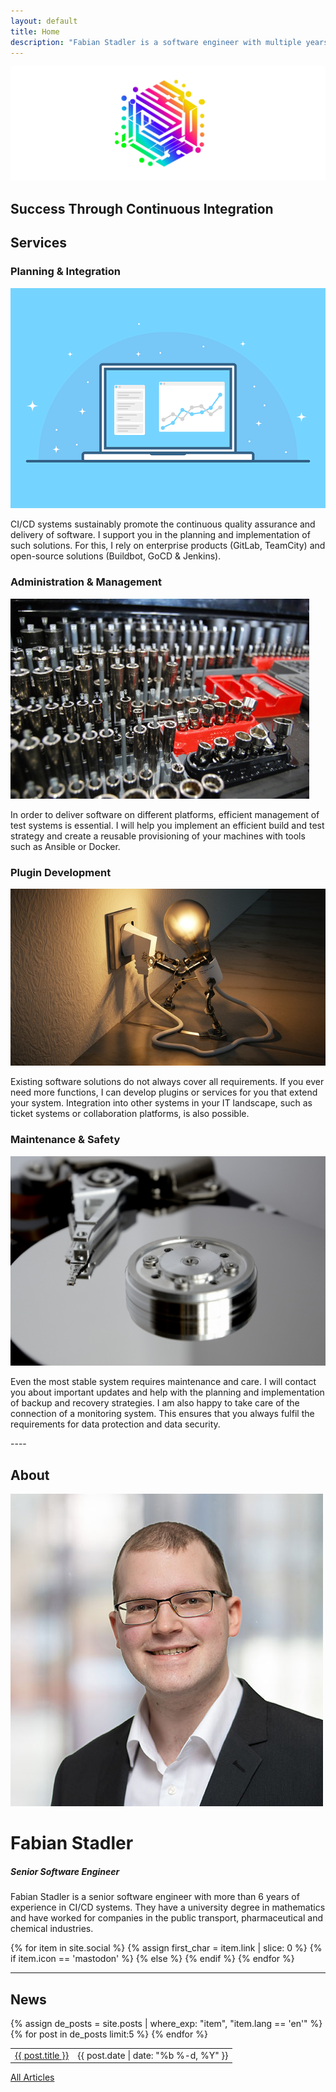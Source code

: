 ```yaml
---
layout: default
title: Home
description: "Fabian Stadler is a software engineer with multiple years of experience in research and development. They specialize in cloud development and data integration."
---
```


<section class="index-header">
    <img src="/assets/img/company_logo.jpg" alt="Company logo of Fabian Stadler Solutions">
    <div class="centered"><h2>Success Through Continuous Integration</h2></div>
</section>

## Services

<div class="home-section">
    <div class="right">
        <h3>Planning & Integration</h3>
        <img src="/assets/img/interface-3593269_640.png" alt="Image of an interface">
        <p>CI/CD systems sustainably promote the continuous quality assurance and delivery of software. I support you in the planning and implementation of such solutions. For this, I rely on enterprise products (GitLab, TeamCity) and open-source solutions (Buildbot, GoCD & Jenkins).</p>
    </div>
</div>

<div class="home-section">
    <div class="left">
        <h3>Administration & Management</h3>
        <img src="/assets/img/toolbox.jpg" alt="Image of a toolbox">
        <p>In order to deliver software on different platforms, efficient management of test systems is essential. I will help you implement an efficient build and test strategy and create a reusable provisioning of your machines with tools such as Ansible or Docker.</p>
    </div>
</div>

<div class="home-section">
    <div class="right">
        <h3>Plugin Development</h3>
        <img src="/assets/img/lightbulb-3104355_640.jpg" alt="Image of a lightbulb">
        <p>Existing software solutions do not always cover all requirements. If you ever need more functions, I can develop plugins or services for you that extend your system. Integration into other systems in your IT landscape, such as ticket systems or collaboration platforms, is also possible.</p>
    </div>
</div>

<div class="home-section">
    <div class="left">
        <h3>Maintenance & Safety</h3>
        <img src="/assets/img/hard_drive_disk.jpg" alt="Image of a hard drive disk"> 
        <p>Even the most stable system requires maintenance and care. I will contact you about important updates and help with the planning and implementation of backup and recovery strategies. I am also happy to take care of the connection of a monitoring system. This ensures that you always fulfil the requirements for data protection and data security.</p>
    </div>
</div>
----

## About

<div class="profile-section">
    <div class="profile">
        <img src="/assets/img/fabian_stadler.jpg" alt="Profile image">
        <h1>Fabian Stadler</h1>
        <h5 class="post-date">Senior Software Engineer</h5>
    </div>
    <div class="profile-text">
        <p>Fabian Stadler is a senior software engineer with more than 6 years of experience in CI/CD systems. They have a university degree in mathematics and have worked for companies in the public transport, pharmaceutical and chemical industries.</p>
        {% for item in site.social %}
            {% assign first_char = item.link | slice: 0 %}
            {% if item.icon == 'mastodon' %}
            <a class="icon contact-button"  rel="me" href="{{ item.link }}" target="_blank"><i class="fa-brands fa-{{ item.icon }}" aria-hidden="true"></i></a>
            {% else %}
            <a class="icon contact-button" href="{{ item.link }}" target="_blank"><i class="fa-{{ item.icon-class }} fa-{{ item.icon }}" aria-hidden="true"></i></a>
            {% endif %}
        {% endfor %}
    </div>
</div>

----

## News

<table class="home-table">
    {% assign de_posts = site.posts | where_exp: "item", "item.lang == 'en'" %}
    {% for post in de_posts limit:5 %}
    <tr>
        <td class="home-post-title"><a href="{{ post.url }}">{{ post.title }}</a></td>
        <td class="home-post-date">{{ post.date | date: "%b %-d, %Y" }}</td>
    </tr>
    {% endfor %}
</table>

<p class="more-articles">
    <a href="/p/posts.html">All Articles</a>
</p>

